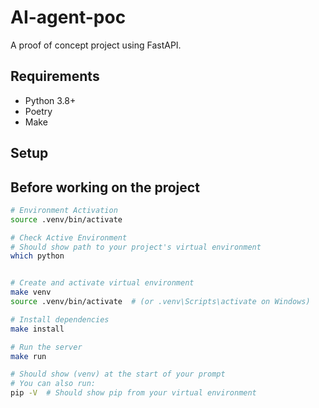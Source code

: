 # AI-agent-poc

A proof of concept project using FastAPI.

## Requirements

- Python 3.8+
- Poetry
- Make

## Setup

## Before working on the project

```sh
# Environment Activation
source .venv/bin/activate

# Check Active Environment
# Should show path to your project's virtual environment
which python


# Create and activate virtual environment
make venv
source .venv/bin/activate  # (or .venv\Scripts\activate on Windows)

# Install dependencies
make install

# Run the server
make run

# Should show (venv) at the start of your prompt
# You can also run:
pip -V  # Should show pip from your virtual environment

```
